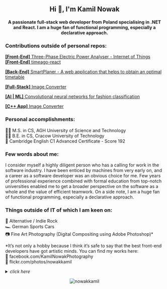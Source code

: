 <h2 align="center">Hi 👋, I'm Kamil Nowak</h2>
<h4 align="center">A passionate full-stack web developer from Poland specialising in .NET and React. I am a huge fan of functional programming, especially a declarative approach.</h4>

### Contributions outside of personal repos:
[**[Front-End]** Three-Phase Electric Power Analyser - Internet of Things](https://github.com/LaYatiX/MiMServer)\
[**[Front-End]** timeago-react](https://github.com/hustcc/timeago-react)

[**[Back-End]** SmartPlaner - A web application that helps to obtain an optimal timetable](https://github.com/kucharzyk-sebastian/SmartPlanner)

[**[Full-Stack]** Image Converter](https://github.com/SasanLabs/VulnerableApp)

[**[AI | ML]** Convolutional neural networks for fashion classification](https://github.com/robert9620/cnn-fashion-classification)

[**[C++ App]** Image Converter](https://github.com/KarolPiasnik/6bit-image-converter)

### Personal accomplishments:
👨‍🎓 M.S. in CS, AGH University of Science and Technology\
👨‍🎓 B.E. in CS, Cracow University of Technology\
💬 Cambridge English C1 Advanced Certificate - Score 192

### Few words about me:
I consider myself a highly diligent person who has a calling for work in the software industry. I have been enticed by machines from very early on, and a career as a software developer was an obvious choice for me. Few years of professional experience combined with formal education from top-notch universities enabled me to get a broader perspective on the software as a whole and the value of efficient teamwork. On a side note, I am a huge fan of functional programming, especially a declarative approach.

### Things outside of IT of which I am keen on:
🎵 Alternative / Indie Rock\
🏎️ German Sports Cars\
📷 Fine Art Photography (Digital Compositing using Adobe Photoshop)*

*It’s not only a hobby because I think it’s safe to say that the best front-end developers have got artistic minds. You can find my works here:\
🔗 facebook.com/KamilNowakPhotography\
🔗 flickr.com/photos/nowakkamil

<details><summary><i>click here</i></summary>
<p align="center">
  <img src="https://media.giphy.com/media/3knKct3fGqxhK/giphy.gif" alt="animated" />
</p>
</details>

<p align="center"> <img src="https://komarev.com/ghpvc/?username=nowakkamil&label=Profile%20views&color=0e75b6&style=flat" alt="nowakkamil" /> </p>
